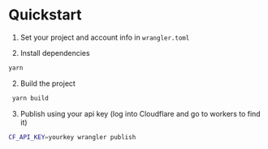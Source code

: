 # Quickstart

1. Set your project and account info in `wrangler.toml`


2. Install dependencies
```sh
yarn
```

2. Build the project
```sh
 yarn build
```

3. Publish using your api key (log into Cloudflare and go to workers to find it)
```sh
CF_API_KEY=yourkey wrangler publish
```